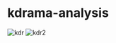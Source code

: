 # kdrama-analysis
![kdr](https://github.com/dd0nw/kdrama-analysis/assets/131474134/a85a64e2-bd8b-4dba-9d27-0aec9baded93)
![kdr2](https://github.com/dd0nw/kdrama-analysis/assets/131474134/07ee2efd-1af8-4dfb-a9f5-0571145a9187)
